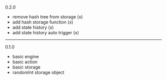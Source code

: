 0.2.0
- remove hash tree from storage (x)
- add hash storage function (x)
- add state history (x)
- add state history auto trigger (x)
---
0.1.0
- basic engine
- basic action
- basic storage
- randomInt storage object
